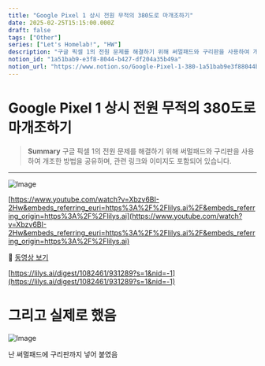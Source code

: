 ```yaml
---
title: "Google Pixel 1 상시 전원 무적의 380도로 마개조하기"
date: 2025-02-25T15:15:00.000Z
draft: false
tags: ["Other"]
series: ["Let's Homelab!", "HW"]
description: "구글 픽셀 1의 전원 문제를 해결하기 위해 써멀패드와 구리판을 사용하여 개조한 방법을 공유하며, 관련 링크와 이미지도 포함되어 있습니다."
notion_id: "1a51bab9-e3f8-8044-b427-df204a35b49a"
notion_url: "https://www.notion.so/Google-Pixel-1-380-1a51bab9e3f88044b427df204a35b49a"
---
```


# Google Pixel 1 상시 전원 무적의 380도로 마개조하기

> **Summary**
> 구글 픽셀 1의 전원 문제를 해결하기 위해 써멀패드와 구리판을 사용하여 개조한 방법을 공유하며, 관련 링크와 이미지도 포함되어 있습니다.

---

![Image](https://prod-files-secure.s3.us-west-2.amazonaws.com/09ccd4d5-876c-4bba-bbdf-cc77a0a11257/f76881f6-006b-47a3-b913-e07e1a043609/Untitled.webp?X-Amz-Algorithm=AWS4-HMAC-SHA256&X-Amz-Content-Sha256=UNSIGNED-PAYLOAD&X-Amz-Credential=ASIAZI2LB466VGNGW5LY%2F20250724%2Fus-west-2%2Fs3%2Faws4_request&X-Amz-Date=20250724T115359Z&X-Amz-Expires=3600&X-Amz-Security-Token=IQoJb3JpZ2luX2VjEAMaCXVzLXdlc3QtMiJIMEYCIQDWvOlD9%2BNdClvxir9cb%2BP276bbnZdO%2Bm6tJMfdfYfvpgIhAO4bfwQpz9VhELKMd6yQvWA1UK9prxTdegsQPt1kG8%2BuKv8DCCwQABoMNjM3NDIzMTgzODA1Igx9lcZUw543%2FHHVLdcq3APEf462RU%2FLz5NDf0NFMOl2BtFnhhagXYZobhpBQDVcmxmGah1VJZNH6N7bD7TBNKr9YaTPKMF1QyOCOt6dB%2Fm%2Ftw%2FV87mKj2AdMJK6QFDhqu8iPjxp6yHTV9gwk3oyF%2BXXb2to2H8M92Hp%2FZoKuPFQMxuum%2BFNzAmYwdxk1gAZMvjeJWZvqWcSJ%2BIyC8zLKdm5jICI56qn7uqw35WbF95fzyZ5jw31r1FGRXCH45UxvU5Rgma8QSRliMBSI2g%2BeA2LmpOyFUKjvKSLxt8yrnrA0L97usRh8p1QRY%2B5yPNstVYHKaTeMlyAWPXnhDhyVKxhyuSSTWkU%2FXa4F97%2FXpCagZZjnSpXepLdYSi28B6zA12Px9NaujSjiJcEC14gMHsBcN%2B602zck%2FjhZmUBeijoQFXBkb6gmvjd6rkDe1UyThMezycdENJ0dDnPubnosOPoLP4KGOh5N7cDWiMv3vjCobNzxChrVd5Kn3e%2Fez6a1xUnN5WucVMbTYqvRJ3CBVcyxu0zZ%2FnOnDwVT8Fl2luivrCdZd5m%2BVrz0tadEhVilBXr%2FmkEnHpXXECdtTfvp3ERPLikPOU87PTaOYeYxOcyrSrW%2Bp1DGZXyv4TcEstZJGUE8q%2BFprWiFPi57TDbm4jEBjqkAQH6VVUQnGWby%2FdWUgdnOP6%2Bw487LfjOdf0Qwea%2Bs2%2BOqppSkKLOxrPJGttYDLkaunMwnCOFiF8wQ7QKDMUnlizdea%2BastZM%2FNZ3YvoryeW5pt5yKLOGP2SPCVL3hgvAQ2f1XPoi9beDbN2yO4z2jiaeJiYr6nisjsPHnTMDdb23koKTpmT%2Frn%2BMkAWca9TdtsnUYddUAUPyLfKwAjHpyisuVu3N&X-Amz-Signature=081853635e766007b4b3e103810b5d2b725dce3ec48e2a57450a3ead1570614b&X-Amz-SignedHeaders=host&x-amz-checksum-mode=ENABLED&x-id=GetObject)

[https://www.youtube.com/watch?v=Xbzv6BI-2Hw&embeds_referring_euri=https%3A%2F%2Flilys.ai%2F&embeds_referring_origin=https%3A%2F%2Flilys.ai](https://www.youtube.com/watch?v=Xbzv6BI-2Hw&embeds_referring_euri=https%3A%2F%2Flilys.ai%2F&embeds_referring_origin=https%3A%2F%2Flilys.ai)

🎥 [동영상 보기](https://www.youtube.com/watch?v=Xbzv6BI-2Hw&embeds_referring_euri=https%3A%2F%2Flilys.ai%2F&embeds_referring_origin=https%3A%2F%2Flilys.ai)

[https://lilys.ai/digest/1082461/931289?s=1&nid=-1](https://lilys.ai/digest/1082461/931289?s=1&nid=-1)

# 그리고 실제로 했음

![Image](https://prod-files-secure.s3.us-west-2.amazonaws.com/09ccd4d5-876c-4bba-bbdf-cc77a0a11257/53a494d5-c1c9-4e3f-86bc-6a629ebdb317/image.png?X-Amz-Algorithm=AWS4-HMAC-SHA256&X-Amz-Content-Sha256=UNSIGNED-PAYLOAD&X-Amz-Credential=ASIAZI2LB466VGNGW5LY%2F20250724%2Fus-west-2%2Fs3%2Faws4_request&X-Amz-Date=20250724T115359Z&X-Amz-Expires=3600&X-Amz-Security-Token=IQoJb3JpZ2luX2VjEAMaCXVzLXdlc3QtMiJIMEYCIQDWvOlD9%2BNdClvxir9cb%2BP276bbnZdO%2Bm6tJMfdfYfvpgIhAO4bfwQpz9VhELKMd6yQvWA1UK9prxTdegsQPt1kG8%2BuKv8DCCwQABoMNjM3NDIzMTgzODA1Igx9lcZUw543%2FHHVLdcq3APEf462RU%2FLz5NDf0NFMOl2BtFnhhagXYZobhpBQDVcmxmGah1VJZNH6N7bD7TBNKr9YaTPKMF1QyOCOt6dB%2Fm%2Ftw%2FV87mKj2AdMJK6QFDhqu8iPjxp6yHTV9gwk3oyF%2BXXb2to2H8M92Hp%2FZoKuPFQMxuum%2BFNzAmYwdxk1gAZMvjeJWZvqWcSJ%2BIyC8zLKdm5jICI56qn7uqw35WbF95fzyZ5jw31r1FGRXCH45UxvU5Rgma8QSRliMBSI2g%2BeA2LmpOyFUKjvKSLxt8yrnrA0L97usRh8p1QRY%2B5yPNstVYHKaTeMlyAWPXnhDhyVKxhyuSSTWkU%2FXa4F97%2FXpCagZZjnSpXepLdYSi28B6zA12Px9NaujSjiJcEC14gMHsBcN%2B602zck%2FjhZmUBeijoQFXBkb6gmvjd6rkDe1UyThMezycdENJ0dDnPubnosOPoLP4KGOh5N7cDWiMv3vjCobNzxChrVd5Kn3e%2Fez6a1xUnN5WucVMbTYqvRJ3CBVcyxu0zZ%2FnOnDwVT8Fl2luivrCdZd5m%2BVrz0tadEhVilBXr%2FmkEnHpXXECdtTfvp3ERPLikPOU87PTaOYeYxOcyrSrW%2Bp1DGZXyv4TcEstZJGUE8q%2BFprWiFPi57TDbm4jEBjqkAQH6VVUQnGWby%2FdWUgdnOP6%2Bw487LfjOdf0Qwea%2Bs2%2BOqppSkKLOxrPJGttYDLkaunMwnCOFiF8wQ7QKDMUnlizdea%2BastZM%2FNZ3YvoryeW5pt5yKLOGP2SPCVL3hgvAQ2f1XPoi9beDbN2yO4z2jiaeJiYr6nisjsPHnTMDdb23koKTpmT%2Frn%2BMkAWca9TdtsnUYddUAUPyLfKwAjHpyisuVu3N&X-Amz-Signature=04cd034c1f09890bca9123e8555c2d1d58509a2c2544d55cb60c2ddcb6560b26&X-Amz-SignedHeaders=host&x-amz-checksum-mode=ENABLED&x-id=GetObject)

난 써멀패드에 구리판까지 넣어 붙였음


